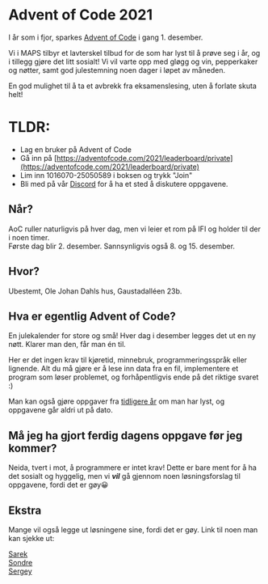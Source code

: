 # Advent of Code 2021
I år som i fjor, sparkes [Advent of Code](https://adventofcode.com/) i gang 1. desember.

Vi i MAPS tilbyr et lavterskel tilbud for de som har lyst til å prøve seg i år, og i tillegg gjøre det litt sosialt! Vi vil varte opp med gløgg og vin, pepperkaker og nøtter, samt god julestemning noen dager i løpet av måneden.

En god mulighet til å ta et avbrekk fra eksamenslesing, uten å forlate skuta helt!

# TLDR:

- Lag en bruker på Advent of Code
- Gå inn på [https://adventofcode.com/2021/leaderboard/private](https://adventofcode.com/2021/leaderboard/private)
- Lim inn 1016070-25050589 i boksen og trykk "Join"
- Bli med på vår [Discord](https://discord.gg/VWr6Xj3QZS) for å ha et sted å diskutere oppgavene.

## Når?
AoC ruller naturligvis på hver dag, men vi leier et rom på IFI og holder til der i noen timer. \
Første dag blir 2. desember. Sannsynligvis også 8. og 15. desember.

## Hvor?
Ubestemt, Ole Johan Dahls hus, Gaustadalléen 23b.


## Hva er egentlig Advent of Code?
En julekalender for store og små! Hver dag i desember legges det ut en ny nøtt. Klarer man den, får man én til.

Her er det ingen krav til kjøretid, minnebruk, programmeringsspråk eller lignende. Alt du må gjøre er å lese inn data fra en fil, implementere et program som løser problemet, og forhåpentligvis ende på det riktige svaret :)

Man kan også gjøre oppgaver fra [tidligere år](https://adventofcode.com/2021/events) om man har lyst, og oppgavene går aldri ut på dato.


## Må jeg ha gjort ferdig dagens oppgave før jeg kommer?
Neida, tvert i mot, å programmere er intet krav! Dette er bare ment for å ha det sosialt og hyggelig, men vi ***vil*** gå gjennom noen løsningsforslag til oppgavene, fordi det er gøy😀


## Ekstra
Mange vil også legge ut løsningene sine, fordi det er gøy. Link til noen man kan sjekke ut:

[Sarek](https://github.com/sarsko) \
[Sondre](https://github.com/sondresl/AdventOfCode) \
[Sergey](https://github.com/sergiosja/AdventOfCode)
